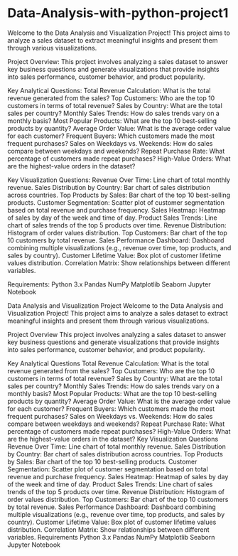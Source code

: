 # Data-Analysis-with-python-project1

Welcome to the Data Analysis and Visualization Project! This project aims to analyze a sales dataset to extract meaningful insights and present them through various visualizations.

Project Overview: This project involves analyzing a sales dataset to answer key business questions and generate visualizations that provide insights into sales performance, customer behavior, and product popularity.

Key Analytical Questions: Total Revenue Calculation: What is the total revenue generated from the sales? Top Customers: Who are the top 10 customers in terms of total revenue? Sales by Country: What are the total sales per country? Monthly Sales Trends: How do sales trends vary on a monthly basis? Most Popular Products: What are the top 10 best-selling products by quantity? Average Order Value: What is the average order value for each customer? Frequent Buyers: Which customers made the most frequent purchases? Sales on Weekdays vs. Weekends: How do sales compare between weekdays and weekends? Repeat Purchase Rate: What percentage of customers made repeat purchases? High-Value Orders: What are the highest-value orders in the dataset?

Key Visualization Questions: Revenue Over Time: Line chart of total monthly revenue. Sales Distribution by Country: Bar chart of sales distribution across countries. Top Products by Sales: Bar chart of the top 10 best-selling products. Customer Segmentation: Scatter plot of customer segmentation based on total revenue and purchase frequency. Sales Heatmap: Heatmap of sales by day of the week and time of day. Product Sales Trends: Line chart of sales trends of the top 5 products over time. Revenue Distribution: Histogram of order values distribution. Top Customers: Bar chart of the top 10 customers by total revenue. Sales Performance Dashboard: Dashboard combining multiple visualizations (e.g., revenue over time, top products, and sales by country). Customer Lifetime Value: Box plot of customer lifetime values distribution. Correlation Matrix: Show relationships between different variables.

Requirements: Python 3.x Pandas NumPy Matplotlib Seaborn Jupyter Notebook

Data Analysis and Visualization Project Welcome to the Data Analysis and Visualization Project! This project aims to analyze a sales dataset to extract meaningful insights and present them through various visualizations.

Project Overview This project involves analyzing a sales dataset to answer key business questions and generate visualizations that provide insights into sales performance, customer behavior, and product popularity.

Key Analytical Questions Total Revenue Calculation: What is the total revenue generated from the sales? Top Customers: Who are the top 10 customers in terms of total revenue? Sales by Country: What are the total sales per country? Monthly Sales Trends: How do sales trends vary on a monthly basis? Most Popular Products: What are the top 10 best-selling products by quantity? Average Order Value: What is the average order value for each customer? Frequent Buyers: Which customers made the most frequent purchases? Sales on Weekdays vs. Weekends: How do sales compare between weekdays and weekends? Repeat Purchase Rate: What percentage of customers made repeat purchases? High-Value Orders: What are the highest-value orders in the dataset? Key Visualization Questions Revenue Over Time: Line chart of total monthly revenue. Sales Distribution by Country: Bar chart of sales distribution across countries. Top Products by Sales: Bar chart of the top 10 best-selling products. Customer Segmentation: Scatter plot of customer segmentation based on total revenue and purchase frequency. Sales Heatmap: Heatmap of sales by day of the week and time of day. Product Sales Trends: Line chart of sales trends of the top 5 products over time. Revenue Distribution: Histogram of order values distribution. Top Customers: Bar chart of the top 10 customers by total revenue. Sales Performance Dashboard: Dashboard combining multiple visualizations (e.g., revenue over time, top products, and sales by country). Customer Lifetime Value: Box plot of customer lifetime values distribution. Correlation Matrix: Show relationships between different variables. Requirements Python 3.x Pandas NumPy Matplotlib Seaborn Jupyter Notebook
